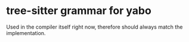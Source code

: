 tree-sitter grammar for yabo
============================

Used in the compiler itself right now, therefore should always match the implementation.
